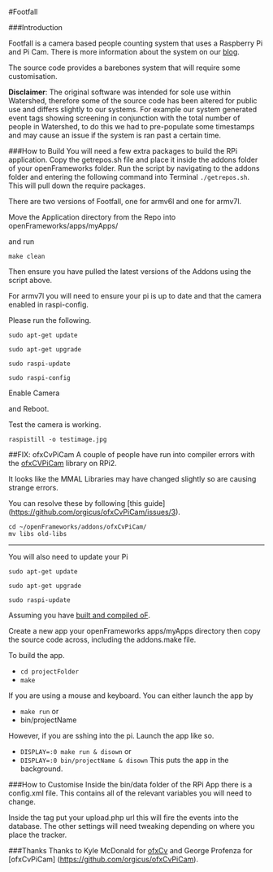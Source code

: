 #Footfall

###Introduction

Footfall is a camera based people counting system that uses a  Raspberry Pi and Pi Cam. There is more information about the system on our [blog](http://blogs.wcode.org/2015/04/footfall-a-camera-based-people-counting-system-for-under-60/).

The source code provides a barebones system that will require some customisation.

**Disclaimer**:
The original software was intended for sole use within Watershed, therefore some of the source code has been altered for public use and differs slightly to our systems. For example our system generated event tags showing screening in conjunction with the total number of people in Watershed, to do this we had to pre-populate some timestamps and may cause an issue if the system is ran past a certain time.

###How to Build
You will need a few extra packages to build the RPi application.
Copy the getrepos.sh file and place it inside the addons folder of your openFrameworks folder. Run the script by navigating to the addons folder and entering the following command into Terminal `./getrepos.sh`. This will pull down the require packages.

There are two versions of Footfall, one for armv6l and one for armv7l.

Move the Application directory from the Repo into openFrameworks/apps/myApps/

and run 

`make clean`

Then ensure you have pulled the latest versions of the Addons using the script above.

For armv7l you will need to ensure your pi is up to date and that the camera enabled in raspi-config.

Please run the following.

`sudo apt-get update`

`sudo apt-get upgrade`

`sudo raspi-update`

`sudo raspi-config`

Enable Camera

and Reboot.

Test the camera is working. 

```raspistill -o testimage.jpg```

##FIX: ofxCvPiCam
A couple of people have run into compiler errors with the [ofxCVPiCam](https://github.com/orgicus/ofxCvPiCam/) library on RPi2. 

It looks like the MMAL Libraries may have changed slightly so are causing strange errors.

You can resolve these by following [this guide] (https://github.com/orgicus/ofxCvPiCam/issues/3).

```
cd ~/openFrameworks/addons/ofxCvPiCam/
mv libs old-libs
```
----

You will also need to update your Pi

`sudo apt-get update`

`sudo apt-get upgrade`

`sudo raspi-update`

Assuming you have [built and compiled oF](http://forum.openframeworks.cc/t/raspberry-pi-2-setup-guide/18690).

Create a new app your openFrameworks apps/myApps directory then copy the source code across, including the addons.make file.

To build the app.

* ```cd projectFolder```
* ```make```

If you are using a mouse and keyboard.
You can either launch the app by
* ```make run```
or
* bin/projectName

However, if you are sshing into the pi.
Launch the app like so.

* ```DISPLAY=:0 make run & disown```
or
* ```DISPLAY=:0 bin/projectName & disown```
This puts the app in the background.

###How to Customise
Inside the bin/data folder of the RPi App there is a config.xml file. This contains all of the relevant variables you will need to change.

Inside the <UPLOADURL> tag put your upload.php url this will fire the events into the database.
The other settings will need tweaking depending on where you place the tracker.

###Thanks
Thanks to Kyle McDonald for [ofxCv](http://github.com/kylemcdonald/ofxCv) and George Profenza for [ofxCvPiCam] (https://github.com/orgicus/ofxCvPiCam).
